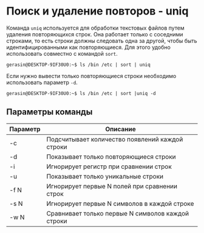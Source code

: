 # Поиск и удаление повторов - uniq

Команда `uniq` используется для обработки текстовых файлов путем удаления повторяющихся строк. Она работает только с соседними строками, то есть строки должны следовать одна за другой, чтобы быть идентифицированными как повторяющиеся. Для этого удобно использовать совместно с командой `sort`.

```
gerasin@DESKTOP-9IF30U0:~$ ls /bin /etc | sort | uniq
```

Если нужно вывести только повторяющиеся строки необходимо использовать параметр `-d`.

```
gerasin@DESKTOP-9IF30U0:~$ ls /bin /etc | sort |uniq -d
```

## Параметры команды

| Параметр | Описание                                          |
| -------- | ------------------------------------------------- |
| -c       | Подсчитывает количество появлений каждой строки   |
| -d       | Показывает только повторяющиеся строки            |
| -i       | Игнорирует регистр при сравнении строк            |
| -u       | Показывает только уникальные строки               |
| -f N     | Игнорирует первые N полей при сравнении строк     |
| -s N     | Игнорирует первые N символов в каждой строке      |
| -w N     | Сравнивает только первые N символов каждой строки |
